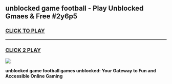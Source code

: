 
## unblocked game football - Play Unblocked Gmaes & Free #2y6p5
<h3>
<a href="https://premium.freeplayer.one?title=unblocked_game_football&ref=01M">CLICK TO PLAY</a></h3>
<hr>

<h3>
<a href="https://premium.freeplayer.one?title=unblocked_game_football&ref=01M">CLICK 2 PLAY</a>
  
</h3>

<a href="https://premium.freeplayer.one?title=unblocked_game_football&ref=01M"><img src="https://clearcache.store/games.png"></a>


**unblocked game football games unblocked: Your Gateway to Fun and Accessible Online Gaming**
